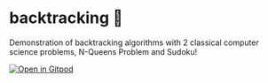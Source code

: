 # backtracking :arrows_counterclockwise:
Demonstration of backtracking algorithms with 2 classical computer science problems, N-Queens Problem and Sudoku!

[![Open in Gitpod](https://gitpod.io/button/open-in-gitpod.svg)](https://gitpod.io/#https://github.com/alitapan/backtracking)
